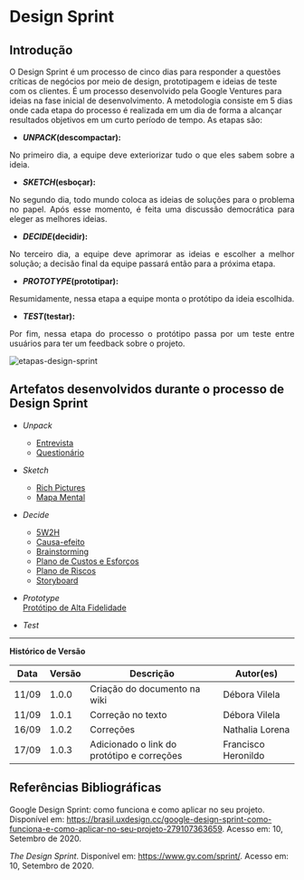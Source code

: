 # Design Sprint

## Introdução

O Design Sprint é um processo de cinco dias para responder a questões críticas de negócios por meio de design, prototipagem e ideias de teste com os clientes. É um processo desenvolvido pela Google Ventures para ideias na fase inicial de desenvolvimento. A metodologia consiste em 5 dias onde cada etapa do processo é realizada em um dia de forma a alcançar resultados objetivos em um curto período de tempo. As etapas são:

* **_UNPACK_(descompactar):**
<p align="justify">No primeiro dia, a equipe deve exteriorizar tudo o que eles sabem sobre a ideia.</p>

* **_SKETCH_(esboçar):**
<p align="justify">No segundo dia, todo mundo coloca as ideias de soluções para o problema no papel. Após esse momento, é feita uma discussão democrática para eleger as melhores ideias.</p>

* **_DECIDE_(decidir):**
<p align="justify">No terceiro dia, a equipe deve aprimorar as ideias e escolher a melhor solução; a decisão final da equipe passará então para a próxima etapa.</p>

* **_PROTOTYPE_(prototipar):**
<p align="justify">Resumidamente, nessa etapa a equipe monta o protótipo da ideia escolhida.</p>

* **_TEST_(testar):**
<p align="justify">Por fim, nessa etapa do processo o protótipo passa por um teste entre usuários para ter um feedback sobre o projeto.</p>

![etapas-design-sprint](https://i.imgur.com/BBSFBAd.png)

## Artefatos desenvolvidos durante o processo de Design Sprint

* _Unpack_
    * [Entrevista](https://unbarqdsw.github.io/2020.1_G1_Triagil/base/requisitos/elicitacao/entrevista/)
    * [Questionário](https://unbarqdsw.github.io/2020.1_G1_Triagil/base/requisitos/elicitacao/questionario/)

* _Sketch_
    * [Rich Pictures](https://unbarqdsw.github.io/2020.1_G1_Triagil/base/requisitos/pre-rastriabilidade/rp/)
    * [Mapa Mental](https://unbarqdsw.github.io/2020.1_G1_Triagil/base/requisitos/pre-rastriabilidade/mapa_mental/)

* _Decide_
    * [5W2H](https://unbarqdsw.github.io/2020.1_G1_Triagil/base/requisitos/pre-rastriabilidade/5w2h/)
    * [Causa-efeito](https://unbarqdsw.github.io/2020.1_G1_Triagil/base/requisitos/pre-rastriabilidade/causa_e_efeito/)
    * [Brainstorming](https://unbarqdsw.github.io/2020.1_G1_Triagil/base/requisitos/elicitacao/brainstorming/)
    * [Plano de Custos e Esforços](https://unbarqdsw.github.io/2020.1_G1_Triagil/base/documentos/plano_custos)
    * [Plano de Riscos](https://unbarqdsw.github.io/2020.1_G1_Triagil/base/documentos/plano_risco/)
    * [Storyboard](https://unbarqdsw.github.io/2020.1_G1_Triagil/base/requisitos/elicitacao/storyboard/)

* _Prototype_  
    [Protótipo de Alta Fidelidade](https://unbarqdsw.github.io/2020.1_G1_Triagil/base/requisitos/prototipo/prototipo_de_alta/)

* _Test_

---

**Histórico de Versão**

| Data | Versão | Descrição | Autor(es) |
| --- | --- | --- | --- |
| 11/09 | 1.0.0 | Criação do documento na wiki  | Débora Vilela |
| 11/09 | 1.0.1 |Correção no texto| Débora Vilela |
| 16/09 | 1.0.2 | Correções| Nathalia Lorena |
| 17/09 | 1.0.3 | Adicionado o link do protótipo e correções | Francisco Heronildo |

## Referências Bibliográficas

Google Design Sprint: como funciona e como aplicar no seu projeto. Disponível em: <https://brasil.uxdesign.cc/google-design-sprint-como-funciona-e-como-aplicar-no-seu-projeto-279107363659>. Acesso em: 10, Setembro de 2020.

_The Design Sprint_. Disponível em: <https://www.gv.com/sprint/>. Acesso em: 10, Setembro de 2020.
